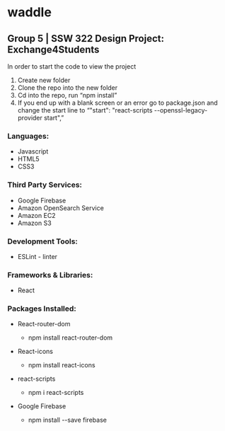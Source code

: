 # waddle
<h2>Group 5 | SSW 322 Design Project: Exchange4Students</h2>

In order to start the code to view the project
1. Create new folder
2. Clone the repo into the new folder
3. Cd into the repo, run “npm install”
4. If you end up with a blank screen or an error go to package.json and change the start line to “"start": "react-scripts --openssl-legacy-provider start",”

<h3>Languages:</h3>

- Javascript
- HTML5
- CSS3

<h3>Third Party Services:</h3>

- Google Firebase 
- Amazon OpenSearch Service
- Amazon EC2
- Amazon S3

<h3>Development Tools:</h3>

- ESLint - linter

<h3>Frameworks & Libraries:</h3>

  - React

<h3>Packages Installed: </h3>

- React-router-dom
  - npm install react-router-dom

- React-icons
  - npm install react-icons

- react-scripts
  - npm i react-scripts

- Google Firebase
  - npm install --save firebase
